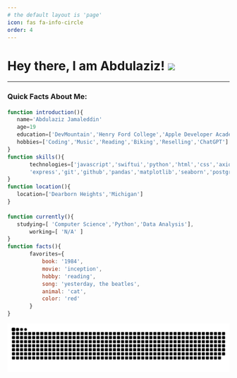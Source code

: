 ```yaml
---
# the default layout is 'page'
icon: fas fa-info-circle
order: 4
---
```


# Hey there, I am Abdulaziz! <img src="https://media.giphy.com/media/hvRJCLFzcasrR4ia7z/giphy.gif" width="25px">


___
### Quick Facts About Me:

 ```javascript
 function introduction(){  
	name='Abdulaziz Jamaleddin'
	age=19
	education=['DevMountain','Henry Ford College','Apple Developer Academy']
	hobbies=['Coding','Music','Reading','Biking','Reselling','ChatGPT']
}
 function skills(){
        technologies=['javascript','swiftui','python','html','css','axios',
        'express','git','github','pandas','matplotlib','seaborn','postgress','bycrypt','aws']
 }
 function location(){
	location=['Dearborn Heights','Michigan']
}

 function currently(){
	studying=[ 'Computer Science','Python','Data Analysis'],
        working=[ 'N/A' ]
}
 function facts(){
        favorites={
            book: '1984',
            movie: 'inception',
            hobby: 'reading',
            song: 'yesterday, the beatles',
            animal: 'cat',
            color: 'red'
        }
}
```
<img src='/assets/github-user-contribution.svg'>

